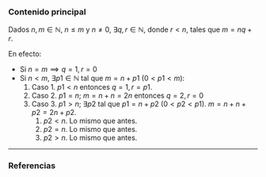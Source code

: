 ### Contenido principal

Dados $n, m \in \mathbb{N}$, $n \le m$ y $n \not = 0$, $\exists q,r \in \mathbb{N}$, donde $r < n$, tales que $m = nq +r$.

En efecto:
- Si $n = m \implies q=1, r=0$
- Si $n<m$, $\exists p1 \in \mathbb{N}$ tal que $m = n+p1$ ($0 < p1 < m$):
	1. Caso 1. $p1 < n$ entonces $q = 1, r = p1$.
	2. Caso 2. $p1  = n$; $m = n + n = 2n$ entonces $q=2, r = 0$
	3. Caso 3. $p1 > n$; $\exists p2$ tal que $p1 = n + p2$ ($0 < p2  < p1$). $m = n + n + p2 = 2n + p2$.
		1. $p2 < n$. Lo mismo que antes.
		2. $p2 = n$. Lo mismo que antes.
		3. $p2 > n$. Lo mismo que antes.


--- 
### Referencias
